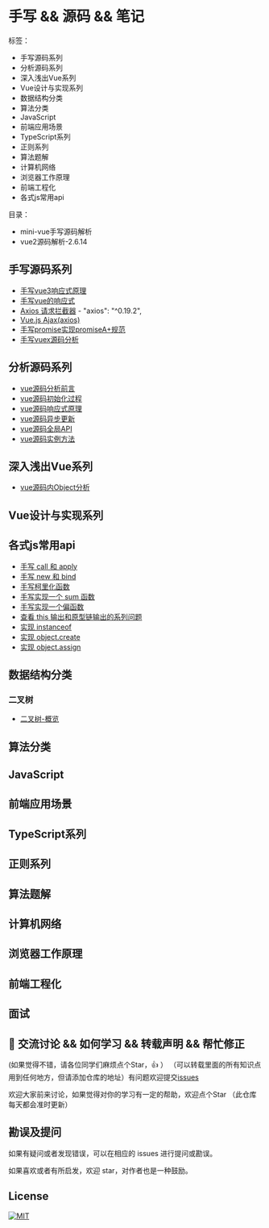 # 手写 && 源码 && 笔记

标签：

- 手写源码系列
- 分析源码系列 
- 深入浅出Vue系列
- Vue设计与实现系列
- 数据结构分类
- 算法分类
- JavaScript
- 前端应用场景
- TypeScript系列
- 正则系列
- 算法题解
- 计算机网络
- 浏览器工作原理
- 前端工程化
- 各式js常用api

目录：

- mini-vue手写源码解析
- vue2源码解析-2.6.14

## 手写源码系列

- [手写vue3响应式原理](./vue3/index.md)
- [手写vue的响应式](./vue2/index.md)
- [Axios 请求拦截器](./Axios/index.md) - "axios": "^0.19.2",
- [Vue.js Ajax(axios)](./Axios/axios.md)
- [手写promise实现promiseA+规范](./promise/src/index.md)
- [手写vuex源码分析](./vuex/index.md)

## 分析源码系列
 
- [vue源码分析前言](./vue/vue源码分析前言.md)
- [vue源码初始化过程](./vue/vue源码初始化过程.md)
- [vue源码响应式原理](./vue/vue源码响应式原理.md)
- [vue源码异步更新](./vue/vue源码异步更新.md)
- [vue源码全局API](./vue/vue源码全局API.md)
- [vue源码实例方法](./vue/vue源码实例方法.md)

## 深入浅出Vue系列

- [vue源码内Object分析](./vue-doc/Object.md)

## Vue设计与实现系列

## 各式js常用api

- [手写 call 和 apply](https://github.com/webVueBlog/mini-vue/issues/3)
- [手写 new 和 bind](https://github.com/webVueBlog/mini-vue/issues/4)
- [手写柯里化函数]()
- [手写实现一个 sum 函数]()
- [手写实现一个偏函数]()
- [查看 this 输出和原型链输出的系列问题]()
- [实现 instanceof]()
- [实现 object.create]()
- [实现 object.assign]()

## 数据结构分类

### 二叉树

- [二叉树-概览](https://github.com/webVueBlog/mini-vue/issues/1)

## 算法分类

## JavaScript

## 前端应用场景

## TypeScript系列

## 正则系列

## 算法题解

## 计算机网络

## 浏览器工作原理

## 前端工程化

## 面试

















## 🐤 交流讨论 && 如何学习 && 转载声明 && 帮忙修正

(如果觉得不错，请各位同学们麻烦点个Star，👍 ） （可以转载里面的所有知识点用到任何地方，但请添加仓库的地址）有问题欢迎提交[issues](https://github.com/webVueBlog/mini-vue/issues)

欢迎大家前来讨论，如果觉得对你的学习有一定的帮助，欢迎点个Star （此仓库每天都会准时更新）

## 勘误及提问

如果有疑问或者发现错误，可以在相应的 issues 进行提问或勘误。

如果喜欢或者有所启发，欢迎 star，对作者也是一种鼓励。

## License
[![MIT](http://api.haizlin.cn/api?mod=interview&ctr=issues&act=generateSVG&type=a.svg)](https://github.com/webVueBlog/interview-answe)
